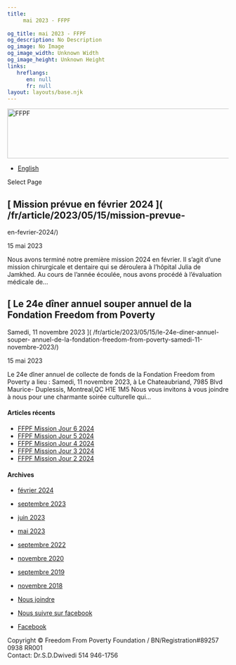 ```yaml
---
title: 
     mai 2023 - FFPF
    
og_title: mai 2023 - FFPF
og_description: No Description
og_image: No Image
og_image_width: Unknown Width
og_image_height: Unknown Height
links:
   hreflangs:
      en: null
      fr: null
layout: layouts/base.njk
---
```

[ <img src='/wp-content/uploads/2018/10/logo-ffpf.webp' width='505'
height='113' alt='FFPF' /> ](/sponsorship-tag/surgery/)

  * [ English ]( /article/2023/05/)

[ ]( )

Select Page

##  [ Mission prévue en février 2024 ]( /fr/article/2023/05/15/mission-prevue-
en-fevrier-2024/)

15 mai 2023

Nous avons terminé notre première mission 2024 en février. Il s’agit d’une
mission chirurgicale et dentaire qui se déroulera à l’hôpital Julia de
Jamkhed. Au cours de l’année écoulée, nous avons procédé à l’évaluation
médicale de...

##  [ Le 24e dîner annuel souper annuel de la Fondation Freedom from Poverty
Samedi, 11 novembre 2023 ]( /fr/article/2023/05/15/le-24e-diner-annuel-souper-
annuel-de-la-fondation-freedom-from-poverty-samedi-11-novembre-2023/)

15 mai 2023

Le 24e dîner annuel de collecte de fonds de la Fondation Freedom from Poverty
a lieu : Samedi, 11 novembre 2023, à Le Chateaubriand, 7985 Blvd Maurice-
Duplessis, Montreal,QC H1E 1M5 Nous vous invitons à vous joindre à nous pour
une charmante soirée culturelle qui...

####  Articles récents

  * [ FFPF Mission Jour 6 2024 ]( /fr/article/2024/02/09/ffpf-mission-jour-6-2024/)
  * [ FFPF Mission Jour 5 2024 ](/fr)
  * [ FFPF Mission Jour 4 2024 ]( /fr/article/2024/02/08/mission-ffpf-2024-jour-4/)
  * [ FFPF Mission Jour 3 2024 ]( /fr/article/2024/02/06/mission-ffpf-2023-jour-3/)
  * [ FFPF Mission Jour 2 2024 ]( /fr/article/2024/02/05/mission-ffpf-2024-jour-2/)

####  Archives

  * [ février 2024 ]( /article/2024/02/)
  * [ septembre 2023 ](/09/)
  * [ juin 2023 ]( /article/2023/06/)
  * [ mai 2023 ](index.html)
  * [ septembre 2022 ]( /article/2022/09/)
  * [ novembre 2020 ]( /article/2020/11/)
  * [ septembre 2019 ]( /article/2019/09/)
  * [ novembre 2018 ]( /article/2018/11/)

  * [ Nous joindre ](/fr/nous-joindre/)
  * [ Nous suivre sur facebook ](https://www.facebook.com/freedomfrompoverty/)

  * [ Facebook  ](https://www.facebook.com/freedomfrompoverty/)

Copyright © Freedom From Poverty Foundation / BN/Registration#89257 0938 RR001  
Contact: Dr.S.D.Dwivedi 514 946-1756

